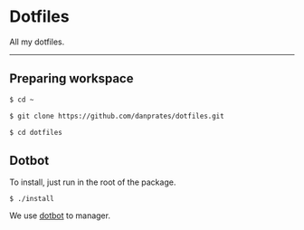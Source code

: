 # Dotfiles

All my dotfiles.

---

## Preparing workspace

```bash
$ cd ~

$ git clone https://github.com/danprates/dotfiles.git

$ cd dotfiles
```

## Dotbot

To install, just run in the root of the package.

```
$ ./install
```

We use [dotbot](https://github.com/anishathalye/dotbot) to manager.
